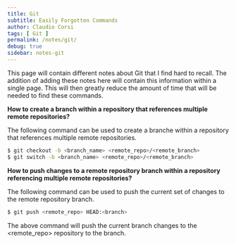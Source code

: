```yaml
---
title: Git
subtitle: Easily Forgotten Commands
author: Claudio Corsi
tags: [ Git ]
permalink: /notes/git/
debug: true
sidebar: notes-git
---
```


This page will contain different notes about Git that I find hard to recall.
The addition of adding these notes here will contain this information within a
single page. This will then greatly reduce the amount of time that will be needed
to find these commands.

**How to create a branch within a repository that references multiple remote repositories?**

The following command can be used to create a branche within a repository that
references multiple remote repositories.

```sh
$ git checkout -b <branch_name> <remote_repo>/<remote_branch>
$ git switch -b <branch_name> <remote_repo>/<remote_branch>
```

**How to push changes to a remote repository branch within a repository referencing multiple remote repositories?**

The following command can be used to push the current set of changes to the remote repository branch.

```sh
$ git push <remote_repo> HEAD:<branch>
```

The above command will push the current branch changes to the <remote_repo> repository to the <branch> branch.

